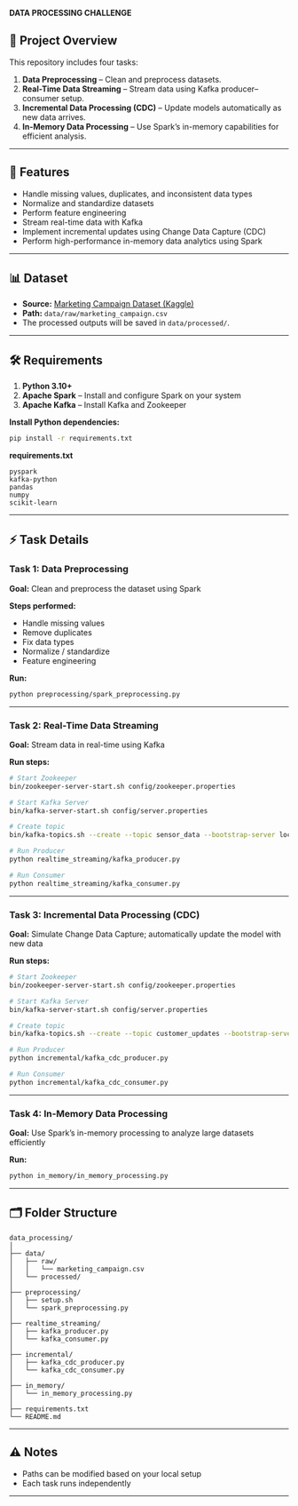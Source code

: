 **DATA PROCESSING CHALLENGE**

## 📂 Project Overview

This repository includes four tasks:

1. **Data Preprocessing** – Clean and preprocess datasets.
2. **Real-Time Data Streaming** – Stream data using Kafka producer–consumer setup.
3. **Incremental Data Processing (CDC)** – Update models automatically as new data arrives.
4. **In-Memory Data Processing** – Use Spark’s in-memory capabilities for efficient analysis.

---
## 🚀 Features

* Handle missing values, duplicates, and inconsistent data types
* Normalize and standardize datasets
* Perform feature engineering
* Stream real-time data with Kafka
* Implement incremental updates using Change Data Capture (CDC)
* Perform high-performance in-memory data analytics using Spark

---

## 📊 Dataset

* **Source:** [Marketing Campaign Dataset (Kaggle)](https://www.kaggle.com/datasets)
* **Path:** `data/raw/marketing_campaign.csv`
* The processed outputs will be saved in `data/processed/`.

---

## 🛠 Requirements

1. **Python 3.10+**
2. **Apache Spark** – Install and configure Spark on your system
3. **Apache Kafka** – Install Kafka and Zookeeper

**Install Python dependencies:**

```bash
pip install -r requirements.txt
```

**requirements.txt**

```
pyspark
kafka-python
pandas
numpy
scikit-learn
```

---

## ⚡ Task Details

### **Task 1: Data Preprocessing**

**Goal:** Clean and preprocess the dataset using Spark

**Steps performed:**

* Handle missing values
* Remove duplicates
* Fix data types
* Normalize / standardize
* Feature engineering

**Run:**

```bash
python preprocessing/spark_preprocessing.py
```



---

### **Task 2: Real-Time Data Streaming**

**Goal:** Stream data in real-time using Kafka

**Run steps:**

```bash
# Start Zookeeper
bin/zookeeper-server-start.sh config/zookeeper.properties

# Start Kafka Server
bin/kafka-server-start.sh config/server.properties

# Create topic
bin/kafka-topics.sh --create --topic sensor_data --bootstrap-server localhost:9092

# Run Producer
python realtime_streaming/kafka_producer.py

# Run Consumer
python realtime_streaming/kafka_consumer.py
```

---

### **Task 3: Incremental Data Processing (CDC)**

**Goal:** Simulate Change Data Capture; automatically update the model with new data

**Run steps:**

```bash
# Start Zookeeper
bin/zookeeper-server-start.sh config/zookeeper.properties

# Start Kafka Server
bin/kafka-server-start.sh config/server.properties

# Create topic
bin/kafka-topics.sh --create --topic customer_updates --bootstrap-server localhost:9092

# Run Producer
python incremental/kafka_cdc_producer.py

# Run Consumer
python incremental/kafka_cdc_consumer.py
```


---

### **Task 4: In-Memory Data Processing**

**Goal:** Use Spark’s in-memory processing to analyze large datasets efficiently

**Run:**

```bash
python in_memory/in_memory_processing.py
```

---

## 🗂 Folder Structure

```
data_processing/
│
├── data/
│   ├── raw/
│   │   └── marketing_campaign.csv
│   └── processed/
│
├── preprocessing/
│   ├── setup.sh
│   └── spark_preprocessing.py
│
├── realtime_streaming/
│   ├── kafka_producer.py
│   └── kafka_consumer.py
│
├── incremental/
│   ├── kafka_cdc_producer.py
│   └── kafka_cdc_consumer.py
│
├── in_memory/
│   └── in_memory_processing.py
│
├── requirements.txt
└── README.md
```

---

## ⚠️ Notes

* Paths can be modified based on your local setup
* Each task runs independently


---

